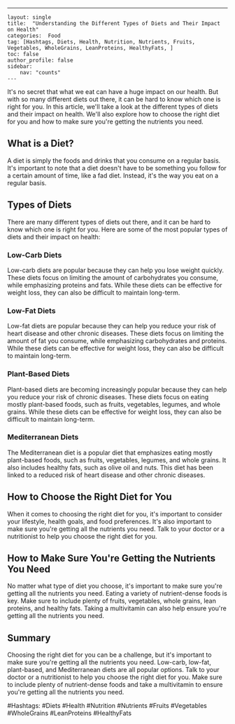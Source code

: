 ---
    layout: single
    title:  "Understanding the Different Types of Diets and Their Impact on Health"
    categories:  Food
    tag: [Hashtags, Diets, Health, Nutrition, Nutrients, Fruits, Vegetables, WholeGrains, LeanProteins, HealthyFats, ]
    toc: false
    author_profile: false
    sidebar:
        nav: "counts"
    ---
    
It's no secret that what we eat can have a huge impact on our health. But with so many different diets out there, it can be hard to know which one is right for you. In this article, we'll take a look at the different types of diets and their impact on health. We'll also explore how to choose the right diet for you and how to make sure you're getting the nutrients you need.

## What is a Diet?

A diet is simply the foods and drinks that you consume on a regular basis. It's important to note that a diet doesn't have to be something you follow for a certain amount of time, like a fad diet. Instead, it's the way you eat on a regular basis.

## Types of Diets

There are many different types of diets out there, and it can be hard to know which one is right for you. Here are some of the most popular types of diets and their impact on health:

### Low-Carb Diets

Low-carb diets are popular because they can help you lose weight quickly. These diets focus on limiting the amount of carbohydrates you consume, while emphasizing proteins and fats. While these diets can be effective for weight loss, they can also be difficult to maintain long-term.

### Low-Fat Diets

Low-fat diets are popular because they can help you reduce your risk of heart disease and other chronic diseases. These diets focus on limiting the amount of fat you consume, while emphasizing carbohydrates and proteins. While these diets can be effective for weight loss, they can also be difficult to maintain long-term.

### Plant-Based Diets

Plant-based diets are becoming increasingly popular because they can help you reduce your risk of chronic diseases. These diets focus on eating mostly plant-based foods, such as fruits, vegetables, legumes, and whole grains. While these diets can be effective for weight loss, they can also be difficult to maintain long-term.

### Mediterranean Diets

The Mediterranean diet is a popular diet that emphasizes eating mostly plant-based foods, such as fruits, vegetables, legumes, and whole grains. It also includes healthy fats, such as olive oil and nuts. This diet has been linked to a reduced risk of heart disease and other chronic diseases.

## How to Choose the Right Diet for You

When it comes to choosing the right diet for you, it's important to consider your lifestyle, health goals, and food preferences. It's also important to make sure you're getting all the nutrients you need. Talk to your doctor or a nutritionist to help you choose the right diet for you.

## How to Make Sure You're Getting the Nutrients You Need

No matter what type of diet you choose, it's important to make sure you're getting all the nutrients you need. Eating a variety of nutrient-dense foods is key. Make sure to include plenty of fruits, vegetables, whole grains, lean proteins, and healthy fats. Taking a multivitamin can also help ensure you're getting all the nutrients you need.

## Summary

Choosing the right diet for you can be a challenge, but it's important to make sure you're getting all the nutrients you need. Low-carb, low-fat, plant-based, and Mediterranean diets are all popular options. Talk to your doctor or a nutritionist to help you choose the right diet for you. Make sure to include plenty of nutrient-dense foods and take a multivitamin to ensure you're getting all the nutrients you need.

#Hashtags: #Diets #Health #Nutrition #Nutrients #Fruits #Vegetables #WholeGrains #LeanProteins #HealthyFats
